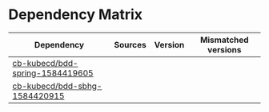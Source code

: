 # Dependency Matrix

Dependency | Sources | Version | Mismatched versions
---------- | ------- | ------- | -------------------
[cb-kubecd/bdd-spring-1584419605](https://github.com/cb-kubecd/bdd-spring-1584419605.git) |  | []() | 
[cb-kubecd/bdd-sbhg-1584420915](https://github.com/cb-kubecd/bdd-sbhg-1584420915.git) |  | []() | 
